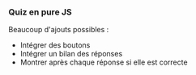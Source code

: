 ### Quiz en pure JS

Beaucoup d'ajouts possibles :
* Intégrer des boutons
* Intégrer un bilan des réponses
* Montrer après chaque réponse si elle est correcte
